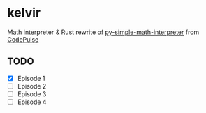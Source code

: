 # kelvir

Math interpreter & Rust rewrite of [py-simple-math-interpreter](https://github.com/davidcallanan/py-simple-math-interpreter) from [CodePulse](https://www.youtube.com/@CodePulse/featured)

## TODO
- [x] Episode 1
- [ ] Episode 2
- [ ] Episode 3
- [ ] Episode 4
